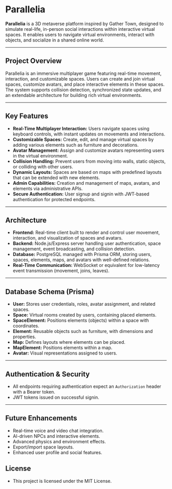 # Parallelia

**Parallelia** is a 3D metaverse platform inspired by Gather Town, designed to simulate real-life, in-person social interactions within interactive virtual spaces. It enables users to navigate virtual environments, interact with objects, and socialize in a shared online world.

---

## Project Overview

Parallelia is an immersive multiplayer game featuring real-time movement, interaction, and customizable spaces. Users can create and join virtual spaces, customize avatars, and place interactive elements in these spaces. The system supports collision detection, synchronized state updates, and an extendable architecture for building rich virtual environments.

---

## Key Features

- **Real-Time Multiplayer Interaction:** Users navigate spaces using keyboard controls, with instant updates on movements and interactions.
- **Customizable Spaces:** Create, edit, and manage virtual spaces by adding various elements such as furniture and decorations.
- **Avatar Management:** Assign and customize avatars representing users in the virtual environment.
- **Collision Handling:** Prevent users from moving into walls, static objects, or colliding with other users.
- **Dynamic Layouts:** Spaces are based on maps with predefined layouts that can be extended with new elements.
- **Admin Capabilities:** Creation and management of maps, avatars, and elements via administrative APIs.
- **Secure Authentication:** User signup and signin with JWT-based authentication for protected endpoints.

---

## Architecture

- **Frontend:** Real-time client built to render and control user movement, interaction, and visualization of spaces and avatars.
- **Backend:** Node.js/Express server handling user authentication, space management, event broadcasting, and collision detection.
- **Database:** PostgreSQL managed with Prisma ORM, storing users, spaces, elements, maps, and avatars with well-defined relations.
- **Real-Time Communication:** WebSocket or equivalent for low-latency event transmission (movement, joins, leaves).

---

## Database Schema (Prisma)

- **User:** Stores user credentials, roles, avatar assignment, and related spaces.
- **Space:** Virtual rooms created by users, containing placed elements.
- **SpaceElement:** Positions elements (objects) within a space with coordinates.
- **Element:** Reusable objects such as furniture, with dimensions and properties.
- **Map:** Defines layouts where elements can be placed.
- **MapElement:** Positions elements within a map.
- **Avatar:** Visual representations assigned to users.
  
---

## Authentication & Security

- All endpoints requiring authentication expect an `Authorization` header with a Bearer token.
- JWT tokens issued on successful signin.

---

## Future Enhancements

- Real-time voice and video chat integration.
- AI-driven NPCs and interactive elements.
- Advanced physics and environment effects.
- Export/import space layouts.
- Enhanced user profile and social features.

## License

- This project is licensed under the MIT License.

